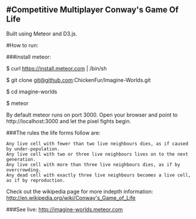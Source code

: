 #Competitive Multiplayer Conway's Game Of Life
---
 Built using Meteor and D3.js.

#How to run:

###install meteor:

  $ curl https://install.meteor.com | /bin/sh

  $ git clone git@github.com:ChickenFur/Imagine-Worlds.git

  $ cd imagine-worlds

  $ meteor

  By default meteor runs on port 3000. Open your browser and point to http://localhost:3000 and let the pixel fights begin.

###The rules the life forms follow are:

    Any live cell with fewer than two live neighbours dies, as if caused by under-population.
    Any live cell with two or three live neighbours lives on to the next generation.
    Any live cell with more than three live neighbours dies, as if by overcrowding.
    Any dead cell with exactly three live neighbours becomes a live cell, as if by reproduction.

  Check out the wikipedia page for more indepth information: 
  http://en.wikipedia.org/wiki/Conway's_Game_of_Life

###See live:
  http://imagine-worlds.meteor.com
